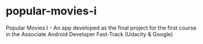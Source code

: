 # popular-movies-i
Popular Movies I - An app developed as the final project for the first course in the Associate Android Developer Fast-Track (Udacity &amp; Google)
